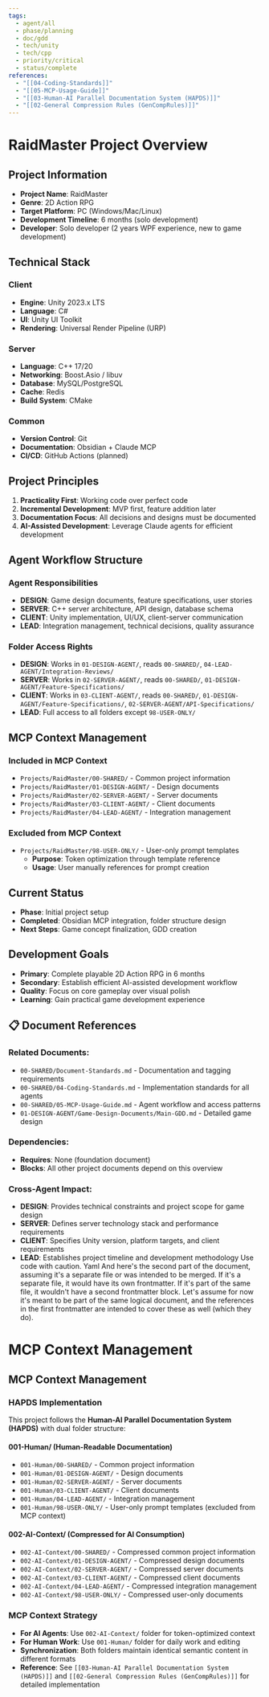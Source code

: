 ```yaml
---
tags:
  - agent/all
  - phase/planning
  - doc/gdd
  - tech/unity
  - tech/cpp
  - priority/critical
  - status/complete
references:
  - "[[04-Coding-Standards]]"
  - "[[05-MCP-Usage-Guide]]"
  - "[[03-Human-AI Parallel Documentation System (HAPDS)]]"
  - "[[02-General Compression Rules (GenCompRules)]]"
---
```


# RaidMaster Project Overview

## Project Information
- **Project Name**: RaidMaster
- **Genre**: 2D Action RPG
- **Target Platform**: PC (Windows/Mac/Linux)
- **Development Timeline**: 6 months (solo development)
- **Developer**: Solo developer (2 years WPF experience, new to game development)

## Technical Stack
### Client
- **Engine**: Unity 2023.x LTS
- **Language**: C#
- **UI**: Unity UI Toolkit
- **Rendering**: Universal Render Pipeline (URP)

### Server
- **Language**: C++ 17/20
- **Networking**: Boost.Asio / libuv
- **Database**: MySQL/PostgreSQL
- **Cache**: Redis
- **Build System**: CMake

### Common
- **Version Control**: Git
- **Documentation**: Obsidian + Claude MCP
- **CI/CD**: GitHub Actions (planned)

## Project Principles
1. **Practicality First**: Working code over perfect code
2. **Incremental Development**: MVP first, feature addition later
3. **Documentation Focus**: All decisions and designs must be documented
4. **AI-Assisted Development**: Leverage Claude agents for efficient development

## Agent Workflow Structure
### Agent Responsibilities
- **DESIGN**: Game design documents, feature specifications, user stories
- **SERVER**: C++ server architecture, API design, database schema
- **CLIENT**: Unity implementation, UI/UX, client-server communication
- **LEAD**: Integration management, technical decisions, quality assurance

### Folder Access Rights
- **DESIGN**: Works in `01-DESIGN-AGENT/`, reads `00-SHARED/`, `04-LEAD-AGENT/Integration-Reviews/`
- **SERVER**: Works in `02-SERVER-AGENT/`, reads `00-SHARED/`, `01-DESIGN-AGENT/Feature-Specifications/`
- **CLIENT**: Works in `03-CLIENT-AGENT/`, reads `00-SHARED/`, `01-DESIGN-AGENT/Feature-Specifications/`, `02-SERVER-AGENT/API-Specifications/`
- **LEAD**: Full access to all folders except `98-USER-ONLY/`

## MCP Context Management
### Included in MCP Context
- `Projects/RaidMaster/00-SHARED/` - Common project information
- `Projects/RaidMaster/01-DESIGN-AGENT/` - Design documents
- `Projects/RaidMaster/02-SERVER-AGENT/` - Server documents
- `Projects/RaidMaster/03-CLIENT-AGENT/` - Client documents
- `Projects/RaidMaster/04-LEAD-AGENT/` - Integration management

### Excluded from MCP Context
- `Projects/RaidMaster/98-USER-ONLY/` - User-only prompt templates
  - **Purpose**: Token optimization through template reference
  - **Usage**: User manually references for prompt creation

## Current Status
- **Phase**: Initial project setup
- **Completed**: Obsidian MCP integration, folder structure design
- **Next Steps**: Game concept finalization, GDD creation

## Development Goals
- **Primary**: Complete playable 2D Action RPG in 6 months
- **Secondary**: Establish efficient AI-assisted development workflow
- **Quality**: Focus on core gameplay over visual polish
- **Learning**: Gain practical game development experience

## 📋 Document References

### Related Documents:
- `00-SHARED/Document-Standards.md` - Documentation and tagging requirements
- `00-SHARED/04-Coding-Standards.md` - Implementation standards for all agents
- `00-SHARED/05-MCP-Usage-Guide.md` - Agent workflow and access patterns
- `01-DESIGN-AGENT/Game-Design-Documents/Main-GDD.md` - Detailed game design

### Dependencies:
- **Requires**: None (foundation document)
- **Blocks**: All other project documents depend on this overview

### Cross-Agent Impact:
- **DESIGN**: Provides technical constraints and project scope for game design
- **SERVER**: Defines server technology stack and performance requirements
- **CLIENT**: Specifies Unity version, platform targets, and client requirements
- **LEAD**: Establishes project timeline and development methodology
Use code with caution.
Yaml
And here's the second part of the document, assuming it's a separate file or was intended to be merged. If it's a separate file, it would have its own frontmatter. If it's part of the same file, it wouldn't have a second frontmatter block.
Let's assume for now it's meant to be part of the same logical document, and the references in the first frontmatter are intended to cover these as well (which they do).
# MCP Context Management
## MCP Context Management

### HAPDS Implementation
This project follows the **Human-AI Parallel Documentation System (HAPDS)** with dual folder structure:

#### 001-Human/ (Human-Readable Documentation)
- `001-Human/00-SHARED/` - Common project information
- `001-Human/01-DESIGN-AGENT/` - Design documents  
- `001-Human/02-SERVER-AGENT/` - Server documents
- `001-Human/03-CLIENT-AGENT/` - Client documents
- `001-Human/04-LEAD-AGENT/` - Integration management
- `001-Human/98-USER-ONLY/` - User-only prompt templates (excluded from MCP context)

#### 002-AI-Context/ (Compressed for AI Consumption)
- `002-AI-Context/00-SHARED/` - Compressed common project information
- `002-AI-Context/01-DESIGN-AGENT/` - Compressed design documents
- `002-AI-Context/02-SERVER-AGENT/` - Compressed server documents  
- `002-AI-Context/03-CLIENT-AGENT/` - Compressed client documents
- `002-AI-Context/04-LEAD-AGENT/` - Compressed integration management
- `002-AI-Context/98-USER-ONLY/` - Compressed user-only documents

### MCP Context Strategy
- **For AI Agents**: Use `002-AI-Context/` folder for token-optimized context
- **For Human Work**: Use `001-Human/` folder for daily work and editing
- **Synchronization**: Both folders maintain identical semantic content in different formats
- **Reference**: See `[[03-Human-AI Parallel Documentation System (HAPDS)]]` and `[[02-General Compression Rules (GenCompRules)]]` for detailed implementation